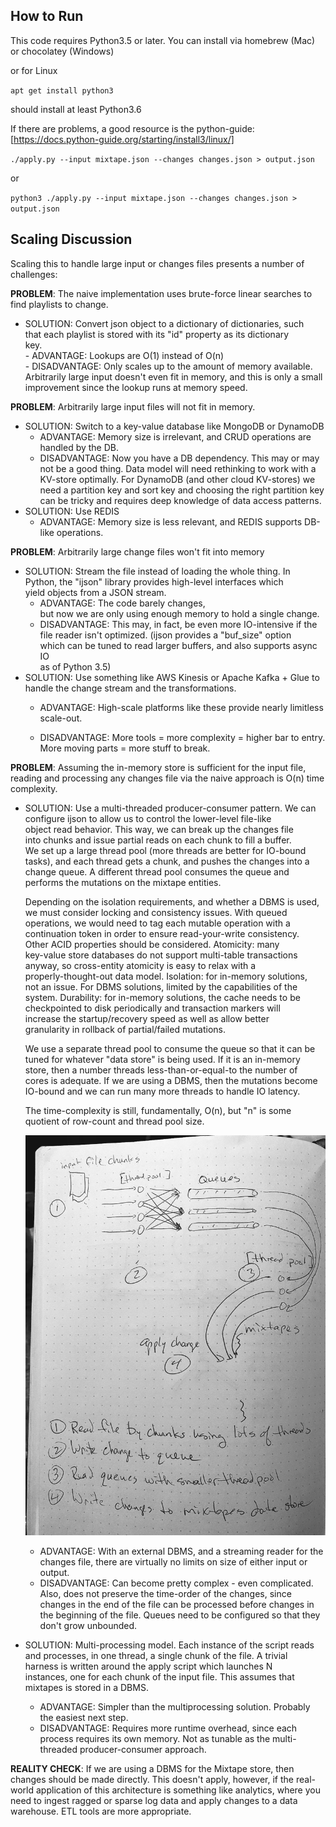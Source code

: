 ## How to Run

This code requires Python3.5 or later.  You can install via homebrew (Mac) or chocolatey (Windows) 

or for Linux

``apt get install python3`` 

should install at least Python3.6

If there are problems, a good resource is the python-guide: [https://docs.python-guide.org/starting/install3/linux/]

``./apply.py --input mixtape.json --changes changes.json > output.json``

or

``python3 ./apply.py --input mixtape.json --changes changes.json > output.json``

## Scaling Discussion  
Scaling this to handle large input or changes files presents a number of challenges:    
   
**PROBLEM**: The naive implementation uses brute-force linear searches to find playlists to change.    
    
  
 - SOLUTION: Convert json object to a dictionary of dictionaries, such  
   that each playlist is stored with its "id" property as its dictionary  
   key.   
        - ADVANTAGE:  Lookups are O(1) instead of O(n)  
        - DISADVANTAGE: Only scales up to the amount of memory available.  Arbitrarily large input doesn't even fit in memory, and this is only a small improvement since the lookup runs at memory speed.  
  
    
**PROBLEM**: Arbitrarily large input files will not fit in memory.    
    
  
 - SOLUTION: Switch to a key-value database like MongoDB or DynamoDB  
   - ADVANTAGE:  Memory size is irrelevant, and CRUD operations are  
   handled by the DB.  
   - DISADVANTAGE: Now you have a DB dependency.  This may or may not be a good thing. Data model will need rethinking to work with a KV-store optimally.  For DynamoDB (and other cloud KV-stores) we need a partition key and sort key and choosing the right partition key can be tricky and requires deep knowledge of data access patterns.  
 - SOLUTION: Use REDIS  
   - ADVANTAGE: Memory size is less relevant, and REDIS supports DB-like operations.   
  
**PROBLEM**: Arbitrarily large change files won't fit into memory  
  
 - SOLUTION: Stream the file instead of loading the whole thing.  In  
   Python, the "ijson" library provides high-level interfaces which  
   yield objects from a JSON stream.   
   - ADVANTAGE: The code barely changes,  
   but now we are only using enough memory to hold a single change.  
   - DISADVANTAGE: This may, in fact, be even more IO-intensive if the  
   file reader isn't optimized.  (ijson provides a "buf_size" option  
   which can be tuned to read larger buffers, and also supports async IO  
   as of Python 3.5)  
- SOLUTION: Use something like AWS Kinesis or Apache Kafka + Glue to handle the change stream and the transformations.  
  - ADVANTAGE: High-scale platforms like these provide nearly limitless scale-out.  
      
  - DISADVANTAGE: More tools = more complexity = higher bar to entry.  More moving parts = more stuff to break.  
  
**PROBLEM**: Assuming the in-memory store is sufficient for the input file, reading and processing any changes file via the naive approach is O(n) time complexity.  
  
 - SOLUTION: Use a multi-threaded producer-consumer pattern.  We can  
   configure ijson to allow us to control the lower-level file-like  
   object read behavior.  This way, we can break up the changes file  
   into chunks and issue partial reads on each chunk to fill a buffer.   
   We set up a large thread pool (more threads are better for IO-bound  
   tasks), and each thread gets a chunk, and pushes the changes into a  
   change queue.  A different thread pool consumes the queue and  
   performs the mutations on the mixtape entities.    
     
   Depending on the isolation requirements, and whether a DBMS is used,  
   we must consider locking and consistency issues.  With queued  
   operations, we would need to tag each mutable operation with a  
   continuation token in order to ensure read-your-write consistency.   
   Other ACID properties should be considered.  Atomicity:  many  
   key-value store databases do not support multi-table transactions  
   anyway, so cross-entity atomicity is easy to relax with a  
   properly-thought-out data model.  Isolation: for in-memory solutions,  
   not an issue.  For DBMS solutions, limited by the capabilities of the  
   system.  Durability: for in-memory solutions, the cache needs to be  
   checkpointed to disk periodically and transaction markers will  
   increase the startup/recovery speed as well as allow better  
   granularity in rollback of partial/failed mutations.  
     
   We use a separate thread pool to consume the queue so that it can be  
   tuned for whatever "data store" is being used.  If it is an in-memory  
   store, then a number threads less-than-or-equal-to the number of  
   cores is adequate.  If we are using a DBMS, then the mutations become  
   IO-bound and we can run many more threads to handle IO latency.  
     
   The time-complexity is still, fundamentally, O(n), but "n" is some  
   quotient of row-count and thread pool size.  
    
    ![Producer-consumer approach](https://github.com/KenAdamson/highspot-test/blob/main/mt_architecture.jpg)
    
   - ADVANTAGE:  With an external DBMS, and a streaming reader for the changes file, there are virtually no limits on size of either input or output.  
   - DISADVANTAGE:  Can become pretty complex - even complicated.  Also, does not preserve the time-order of the changes, since changes in the end of the file can be processed before changes in the beginning of the file.  Queues need to be configured so that they don't grow unbounded.  
   
 - SOLUTION: Multi-processing model.  Each instance of the script reads   
   and processes, in one thread, a single chunk of the file.  A trivial   
   harness is written around the apply script which launches N     
   instances, one for each chunk of the input file.  This assumes that    
   mixtapes is stored in a DBMS.  
   - ADVANTAGE:  Simpler than the multiprocessing solution.  Probably the easiest next step.  
   - DISADVANTAGE:  Requires more runtime overhead, since each process requires its own memory.  Not as tunable as the multi-threaded producer-consumer approach.  
  
**REALITY CHECK**:  If we are using a DBMS for the Mixtape store, then changes should be made directly.  This doesn't apply, however, if the real-world application of this architecture is something like analytics, where you need to ingest ragged or sparse log data and apply changes to a data warehouse.  ETL tools are more appropriate.
